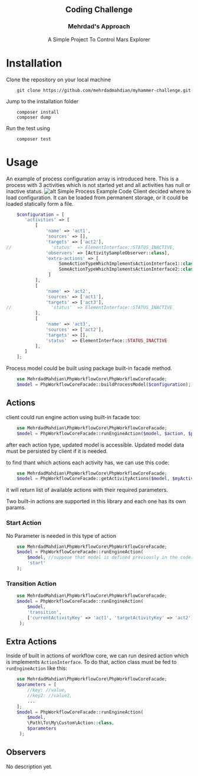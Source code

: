 <h2 align="center">Coding Challenge</h2>
<h3 align="center">Mehrdad's Approach</h3>

<p align="center">A Simple Project To Control Mars Explorer</p>

# Installation

Clone the repository on your local machine
```shell script
    git clone https://github.com/mehrdadmahdian/myhammer-challenge.git
```
Jump to the installation folder
```shell script
    composer install
    composer dump
```
Run the test using 
```shell script
    composer test
```

<!-- USAGE EXAMPLES -->
# Usage

An example of process configuration array is introduced here. This is a process with 3 activities which is not started yet and all activities has null or inactive status.
![alt Simple Process Example](simple.jpg)
Code Client decided where to load configuration. It can be loaded from permanent storage, or it could be loaded statically form a file.
```php
    $configuration = [
       'activities' => [
           [
               'name' => 'act1',
               'sources' => [],
               'targets' => ['act2'],
//               'status'  => ElementInterface::STATUS_INACTIVE,
               'observers' => [ActivitySampleObserver::class],
               'extra-actions' => [
                    SomeActionTypeWhichImplementsActionInterface1::class,
                    SomeActionTypeWhichImplementsActionInterface2::class
                ]           
           ],
           [
               'name' => 'act2',
               'sources' => ['act1'],
               'targets' => ['act3'],
//               'status'  => ElementInterface::STATUS_INACTIVE
           ],
           [
               'name' => 'act3',
               'sources' => ['act2'],
               'targets' => [],
               'status'  => ElementInterface::STATUS_INACTIVE
           ],
       ]
    ];
```

Process model could be built using package built-in facade method.

```php
    use MehrdadMahdian\PhpWorkflowCore\PhpWorkflowCoreFacade;
    $model = PhpWorkflowCoreFacade::buildProcessModel($configuration);
```

## Actions
client could run engine action using built-in facade too:

```php
    use MehrdadMahdian\PhpWorkflowCore\PhpWorkflowCoreFacade;
    $model = PhpWorkflowCoreFacade::runEngineAction($model, $action, $params);
```
after each action type, updated model is accessible. Updated model data must be persisted by client if it is needed.

to find thant which actions each activity has, we can use this code:
```php
    use MehrdadMahdian\PhpWorkflowCore\PhpWorkflowCoreFacade;
    $model = PhpWorkflowCoreFacade::getActivityActions($model, $myActivityKey);
```
it will return list of available actions with their required parameters.


Two built-in actions are supported in this library and each one has its own params.
### Start Action
No Parameter is needed in this type of action
```php
    use MehrdadMahdian\PhpWorkflowCore\PhpWorkflowCoreFacade;
    $model = PhpWorkflowCoreFacade::runEngineAction(
        $model, //suppose that model is defined previously in the code. mdoel is in type of ModelInterface 
        'start'
    );
```

### Transition Action
```php
    use MehrdadMahdian\PhpWorkflowCore\PhpWorkflowCoreFacade;
    $model = PhpWorkflowCoreFacade::runEngineAction(
        $model,
        'transition',
        ['currentActivityKey' => 'act1', 'targetActivityKey' => 'act2']
     );
```

## Extra Actions
Inside of built in actions of workflow core, we can run desired action which is implements `ActionInterface`.
To do that, action class must be fed to `runEngineAction` like this:
```php
    use MehrdadMahdian\PhpWorkflowCore\PhpWorkflowCoreFacade;
    $parameters = [
        //key: //value,
        //key2: //value2,
        ...
    ];         
    $model = PhpWorkflowCoreFacade::runEngineAction(
        $model,
        \Path\To\My\Custom\Action::class,
        $parameters
     );
```

## Observers
No description yet.
